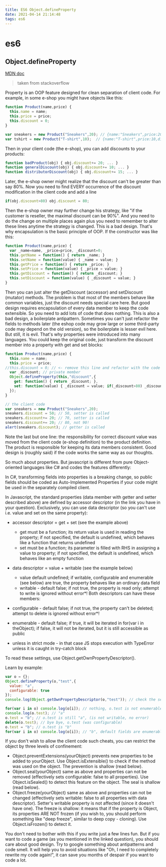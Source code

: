 ```yaml
---
title: ES6 Object.defineProperty
date: 2021-04-14 21:14:48
tags: es6
---
```


# es6

## Object.defineProperty

[MDN doc](https://developer.mozilla.org/zh-CN/docs/Web/JavaScript/Reference/Global_Objects/Object/defineProperty) 

> taken from stackoverflow

Property is an OOP feature designed for clean separation of client code. For example, in some e-shop you might have objects like this:
```js
function Product(name,price) {
  this.name = name;
  this.price = price;
  this.discount = 0;
}

var sneakers = new Product("Sneakers",20); // {name:"Sneakers",price:20,discount:0}
var tshirt = new Product("T-shirt",10);  // {name:"T-shirt",price:10,discount:0}
```
Then in your client code (the e-shop), you can add discounts to your products:
```js
function badProduct(obj) { obj.discount+= 20; ... }
function generalDiscount(obj) { obj.discount+= 10; ... }
function distributorDiscount(obj) { obj.discount+= 15; ... }
```
Later, the e-shop owner might realize that the discount can't be greater than say 80%. Now you need to find EVERY occurrence of the discount modification in the client code and add a line
```js
if(obj.discount>80) obj.discount = 80;
```
Then the e-shop owner may further change his strategy, like "if the customer is reseller, the maximal discount can be 90%". And you need to do the change on multiple places again plus you need to remember to alter these lines anytime the strategy is changed. This is a bad design. That's why encapsulation is the basic principle of OOP. If the constructor was like this:
```js
function Product(name,price) {
  var _name=name, _price=price, _discount=0;
  this.getName = function() { return _name; }
  this.setName = function(value) { _name = value; }
  this.getPrice = function() { return _price; }
  this.setPrice = function(value) { _price = value; }
  this.getDiscount = function() { return _discount; }
  this.setDiscount = function(value) { _discount = value; } 
}
```
Then you can just alter the getDiscount (accessor) and setDiscount (mutator) methods. The problem is that most of the members behave like common variables, just the discount needs special care here. But good design requires encapsulation of every data member to keep the code extensible. So you need to add lots of code that does nothing. This is also a bad design, a boilerplate antipattern. Sometimes you can't just refactor the fields to methods later (the eshop code may grow large or some third-party code may depend on the old version), so the boilerplate is lesser evil here. But still, it is evil. That's why properties were introduced into many languages. You could keep the original code, just transform the discount member into a property with get and set blocks:
```js
function Product(name,price) {
  this.name = name;
  this.price = price;
//this.discount = 0; // <- remove this line and refactor with the code below
  var _discount; // private member
  Object.defineProperty(this,"discount",{
    get: function() { return _discount; },
    set: function(value) { _discount = value; if(_discount>80) _discount = 80; }
  });
}

// the client code
var sneakers = new Product("Sneakers",20);
sneakers.discount = 50; // 50, setter is called
sneakers.discount+= 20; // 70, setter is called
sneakers.discount+= 20; // 80, not 90!
alert(sneakers.discount); // getter is called
```
Note the last but one line: the responsibility for correct discount value was moved from the client code (e-shop definition) to the product definition. The product is responsible for keeping its data members consistent. Good design is (roughly said) if the code works the same way as our thoughts.

So much about properties. But javascript is different from pure Object-oriented languages like C# and codes the features differently:

In C#, transforming fields into properties is a breaking change, so public fields should be coded as Auto-Implemented Properties if your code might be used in the separately compiled client.

In Javascript, the standard properties (data member with getter and setter described above) are defined by accessor descriptor (in the link you have in your question). Exclusively, you can use data descriptor (so you can't use i.e. value and set on the same property):

- accessor descriptor = get + set (see the example above)
    - get must be a function; its return value is used in reading the property; if not specified, the default is undefined, which behaves like a function that returns undefined
    - set must be a function; its parameter is filled with RHS in assigning a value to property; if not specified, the default is undefined, which behaves like an empty function
- data descriptor = value + writable (see the example below)
    - value default undefined; if writable, configurable and enumerable (see below) are true, the property behaves like an ordinary data field
    - writable - default false; if not true, the property is read only; attempt to write is ignored without error*!
Both descriptors can have these members:

- configurable - default false; if not true, the property can't be deleted; attempt to delete is ignored without error*!
- enumerable - default false; if true, it will be iterated in for(var i in theObject); if false, it will not be iterated, but it is still accessible as public
* unless in strict mode - in that case JS stops execution with TypeError unless it is caught in try-catch block

To read these settings, use Object.getOwnPropertyDescriptor().

Learn by example:
```js
var o = {};
Object.defineProperty(o,"test",{
  value: "a",
  configurable: true
});
console.log(Object.getOwnPropertyDescriptor(o,"test")); // check the settings    

for(var i in o) console.log(o[i]); // nothing, o.test is not enumerable
console.log(o.test); // "a"
o.test = "b"; // o.test is still "a", (is not writable, no error)
delete(o.test); // bye bye, o.test (was configurable)
o.test = "b"; // o.test is "b"
for(var i in o) console.log(o[i]); // "b", default fields are enumerable
```
If you don't wish to allow the client code such cheats, you can restrict the object by three levels of confinement:

- Object.preventExtensions(yourObject) prevents new properties to be added to yourObject. Use Object.isExtensible(<yourObject>) to check if the method was used on the object. The prevention is shallow (read below).
- Object.seal(yourObject) same as above and properties can not be removed (effectively sets configurable: false to all properties). Use Object.isSealed(<yourObject>) to detect this feature on the object. The seal is shallow (read below).
- Object.freeze(yourObject) same as above and properties can not be changed (effectively sets writable: false to all properties with data descriptor). Setter's writable property is not affected (since it doesn't have one). The freeze is shallow: it means that if the property is Object, its properties ARE NOT frozen (if you wish to, you should perform something like "deep freeze", similar to deep copy - cloning). Use Object.isFrozen(<yourObject>) to detect it.

You don't need to bother with this if you write just a few lines fun. But if you want to code a game (as you mentioned in the linked question), you should care about good design. Try to google something about antipatterns and code smell. It will help you to avoid situations like "Oh, I need to completely rewrite my code again!", it can save you months of despair if you want to code a lot.